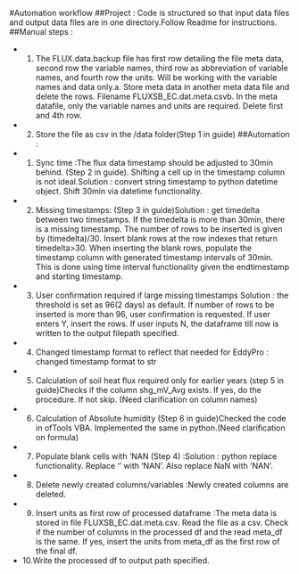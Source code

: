 #Automation workflow
##Project :
Code is structured so that input data files and output data files are in one directory.Follow Readme for instructions.
##Manual steps :
* 1.  The FLUX.data.backup file has first row detailing the file meta data, second row the variable names, third row as abbreviation of variable names, and fourth row the units.
Will be working with the variable names and data only.a.
Store meta data in another meta data file and delete the rows.
Filename FLUXSB_EC.dat.meta.csvb.
In the meta datafile, only the variable names and units are required.
Delete first and 4th row.
* 2.  Store the file as csv in the /data folder(Step 1 in guide)
##Automation :
* 1.  Sync time :The flux data timestamp should be adjusted to 30min behind. (Step 2 in guide). Shifting a cell up in the timestamp column is not ideal.Solution : convert string timestamp to python datetime object. Shift 30min via datetime functionality.
* 2.  Missing timestamps: (Step 3 in guide)Solution : get timedelta between two timestamps. If the timedelta is more than 30min, there is a missing timestamp. The number of rows to be inserted is given by (timedelta)/30. Insert blank rows at the row indexes that return timedelta>30. When inserting the blank rows, populate the timestamp column with generated timestamp intervals of 30min. This is done using time interval functionality given the endtimestamp and starting timestamp.
* 3.  User confirmation required if large missing timestamps Solution : the threshold is set as 96(2 days) as default. If number of rows to be inserted is more than 96, user confirmation is requested. If user enters Y, insert the rows. If user inputs N, the dataframe till now is written to the output filepath specified.
* 4.  Changed timestamp format to reflect that needed for EddyPro : changed timestamp format to str
* 5.  Calculation of soil heat flux required only for earlier years (step 5 in guide)Checks if the column shg_mV_Avg exists. If yes, do the procedure. If not skip.
(Need clarification on column names)
* 6.  Calculation of Absolute humidity (Step 6 in guide)Checked the code in ofTools VBA. Implemented the same in python.(Need clarification on formula)
* 7.  Populate blank cells with ‘NAN (Step 4) :Solution : python replace functionality. Replace ‘’ with ‘NAN’. Also replace NaN with ‘NAN’.
* 8.  Delete newly created columns/variables :Newly created columns are deleted.
* 9.  Insert units as first row of processed dataframe :The meta data is stored in file FLUXSB_EC.dat.meta.csv. Read the file as a csv. Check if the number of columns in the processed df and the read meta_df is the same. If yes, insert the units from meta_df as the first row of the final df.
* 10.Write the processed df to output path specified.